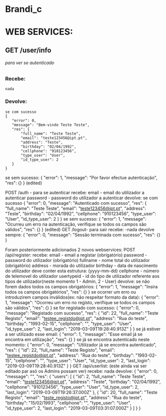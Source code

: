 ﻿# Brandi_c
# WEB SERVICES:
## GET /user/info
###### para ver se autenticado
### Recebe:
	nada
### Devolve:
	se com sucesso
	{
	   "error": 0,
	   "message": "Bem-vindo Teste Teste",
	   "res": {
	       "full_name": "Teste Teste",
	       "email": "teste123456@ipt.pt",
	       "address": "Teste",
	       "birthday": "02/04/1992",
	       "cellphone": "910123456",
	       "type_user": "User",
	       "id_type_user": 2
	   }
	}
se sem sucesso:
{
   "error": 1,
   "message": "Por favor efectue autenticação",
   "res": {}
} (edited) 

POST /auth - para se autenticar
recebe:
email - email do utilizador a autenticar
password - password do utilizador a autenticar
devolve:
se com sucesso
{
   "error": 0,
   "message": "Autenticado com sucesso",
   "res": {
       "full_name": "Teste Teste",
       "email": "teste123456@ipt.pt",
       "address": "Teste",
       "birthday": "02/04/1992",
       "cellphone": "910123456",
       "type_user": "User",
       "id_type_user": 2
   }
}
se sem sucesso:
{
   "error": 1,
   "message": "Ocurreu um erro na autenticaçăo, verifique se todos os campos săo válidos",
   "res": {}
} (edited) 
GET /logout- para sair
recebe:
-nada
devolve sempre:
{
   "error": 0,
   "message": "Sessão terminada com sucesso",
   "res": {}
}

Foram posteriormente adicionados 2 novos webservices:
POST /api/register:
recebe:
email - email a registar (obrigatório)
password - password do utilizador (obrigatório)
fullname - nome total do utilizador (obrigatório)
address - morada do utilizador
birthday - data de nascimento do utilizador deve conter esta estrutura: (yyyy-mm-dd)
cellphone - número de telemovel do utilizador
usertypeid - id do tipo de utilizador referente aos tipos de utilizador(neste momento 1 - Admin, 2 - User)
devolve:
se não forem dados todos os campos obrigatórios:
{
   "error": 1,
   "message": "Insira todos os campos obrigatórios",
   "res": {}
}
se ocorrer um erro ou introduzirem campos inválidos(ex: não respeitar formato da data):
{
   "error": 1,
   "message": "Ocorreu um erro no registo, verifique se todos os campos săo válidos",
   "res": {}
}
se for registado com sucesso:
{
   "error": 0,
   "message": "Registado com sucesso",
   "res": {
       "id": 22,
       "full_name": "Teste Registo",
       "email": "testee_registdo@ipt.pt",
       "address": "Rua do teste",
       "birthday": "1993-02-15",
       "cellphone": "",
       "type_user": "User",
       "id_type_user": 2,
       "last_login": "2019-03-09T19:28:40.913Z"
   }
}
se já estiver a ser utilizado esse email:
{
   "error": 1,
   "message": "Esse email já se encontra em utilização",
   "res": {}
}
se já se encontra autenticado neste momento:
{
   "error": 0,
   "message": "Utilizador já se encontra autenticado",
   "res": {
       "id": 22,
       "full_name": "Teste Registo",
       "email": "testee_registdo@ipt.pt",
       "address": "Rua do teste",
       "birthday": "1993-02-15",
       "cellphone": "",
       "type_user": "User",
       "id_type_user": 2,
       "last_login": "2019-03-09T19:28:40.913Z"
   }
}
GET /api/userlist:
(este ainda vai ser editado par asó os Admins possam ver)
recebe:
nada
devolve:
{
   "error": 0,
   "message": "",
   "res": {
       "users": [
           {
               "id": 2,
               "full_name": "Teste Teste",
               "email": "teste123456@ipt.pt",
               "address": "Teste",
               "birthday": "02/04/1992",
               "cellphone": "910123456",
               "type_user": "User",
               "id_type_user": 2,
               "last_login": "2019-03-09T19:26:37.000Z"
           },
           {
               "id": 20,
               "full_name": "Teste Registo",
               "email": "teste_registo@ipt.pt",
               "address": "Rua do teste",
               "birthday": "15/02/1993",
               "cellphone": "",
               "type_user": "User",
               "id_type_user": 2,
               "last_login": "2019-03-09T03:31:07.000Z"
           }
       ]
   }
}
